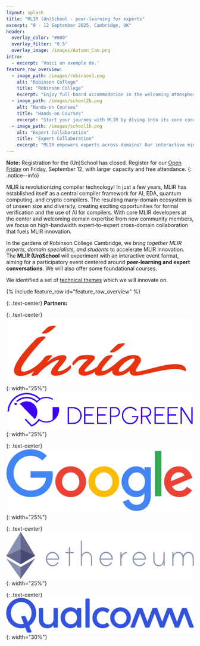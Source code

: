 ```yaml
---
layout: splash
title: "MLIR (Un)School - peer-learning for experts"
excerpt: "8 - 12 September 2025, Cambridge, UK"
header:
  overlay_color: "#000"
  overlay_filter: "0.5"
  overlay_image: /images/Autumn_Cam.png
intro:
  - excerpt: 'Voici un exemple de.'
feature_row_overview:
  - image_path: /images/robinson1.png
    alt: "Robinson College"
    title: "Robinson College"
    excerpt: "Enjoy full-board accommodation in the welcoming atmosphere of Robinson College—ideally located between the historic city center and the Computer Science Department. Its stunning gardens, peaceful setting and fully-equipped conference building, offer a place **perfect to focus, connect, and learn**."
  - image_path: /images/school2b.png
    alt: "Hands-on Courses"
    title: "Hands-on Courses"
    excerpt: "Start your journey with MLIR by diving into its core concepts and infrastructure. Our course will guide you through the fundamentals of SSA, operator lowering, and dialect definition. By the end, these essential building blocks will no longer be mysteries. Instead, you will **design MLIR compilers with confidence**."
  - image_path: /images/school1b.png
    alt: "Expert Collaboration"
    title: "Expert Collaboration"
    excerpt: "MLIR empowers experts across domains! Our interactive mini workshops enable expert collaboration across **scheduling languages**, **formal methods**, **hardware verification**, **quantum computing**, **crypto** and **AI**. Connect with motivated students and shape the MLIR community for your domain!"
---
```


**Note:** Registration for the (Un)School has closed. Register for our [Open Friday](/open-friday) on Friday, September 12, with larger capacity and free attendance.
{: .notice--info}


MLIR is revolutionizing compiler technology! In just a few years, MLIR has established itself as a central compiler framework for AI, EDA, quantum computing, and crypto compilers. The resulting many-domain ecosystem is of unseen size and diversity, creating exciting opportunities for formal verification and the use of AI for compilers. With core MLIR developers at the center and welcoming domain expertise from new community members,
we focus on high-bandwidth expert-to-expert cross-domain collaboration that fuels MLIR innovation.

In the gardens of Robinson College Cambridge, we *bring together MLIR experts, domain specialists, and students* to accelerate MLIR innovation. The **MLIR (Un)School** will experiment with an interactive event format, aiming for a participatory event centered around **peer-learning and expert conversations**. We will also offer some foundational courses.

We identified a set of [technical themes](themes) which we will innovate on.

{% include feature_row id="feature_row_overview" %}



{: .text-center}
**Partners:**

{: .text-center}
![INRIA logo](/images/inria_logo.png){: width="25%"}
![DeepGreen logo](/images/deepgreen_logo.png){: width="25%"}

{: .text-center}
![Google logo](/images/google_logo.png){: width="25%"}

{: .text-center}
![Ethereum logo](/images/ethereum_logo.png){: width="25%"}

{: .text-center}
![Qualcomm logo](/images/qualcomm_logo.png){: width="30%"}
